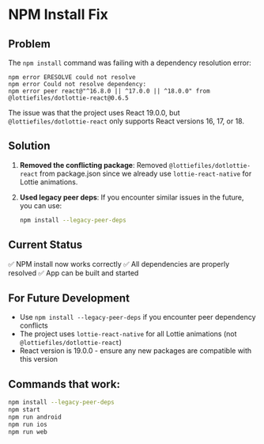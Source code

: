# NPM Install Fix

## Problem
The `npm install` command was failing with a dependency resolution error:

```
npm error ERESOLVE could not resolve
npm error Could not resolve dependency:
npm error peer react@"^16.8.0 || ^17.0.0 || ^18.0.0" from @lottiefiles/dotlottie-react@0.6.5
```

The issue was that the project uses React 19.0.0, but `@lottiefiles/dotlottie-react` only supports React versions 16, 17, or 18.

## Solution
1. **Removed the conflicting package**: Removed `@lottiefiles/dotlottie-react` from package.json since we already use `lottie-react-native` for Lottie animations.

2. **Used legacy peer deps**: If you encounter similar issues in the future, you can use:
   ```bash
   npm install --legacy-peer-deps
   ```

## Current Status
✅ NPM install now works correctly
✅ All dependencies are properly resolved
✅ App can be built and started

## For Future Development
- Use `npm install --legacy-peer-deps` if you encounter peer dependency conflicts
- The project uses `lottie-react-native` for all Lottie animations (not `@lottiefiles/dotlottie-react`)
- React version is 19.0.0 - ensure any new packages are compatible with this version

## Commands that work:
```bash
npm install --legacy-peer-deps
npm start
npm run android
npm run ios
npm run web
